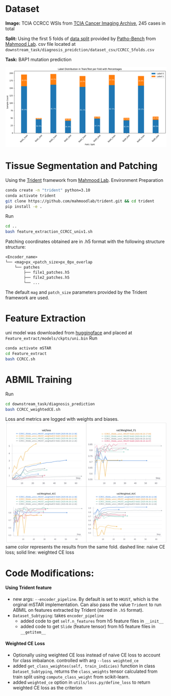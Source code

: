 # Dataset
**Image:** TCIA CCRCC WSIs from [TCIA Cancer Imaging Archive](https://www.cancerimagingarchive.net/collection/cptac-ccrcc/), 245 cases in total

**Split:** Using the first 5 folds of [data split](https://huggingface.co/datasets/MahmoodLab/Patho-Bench/blob/main/cptac_ccrcc/BAP1_mutation/k%3Dall.tsv) provided by [Patho-Bench](https://github.com/mahmoodlab/Patho-Bench) from [Mahmood Lab](https://faisal.ai/). csv file located at `downstream_task/diagnosis_preidction/dataset_csv/CCRCC_5folds.csv`

**Task:** BAP1 mutation prediction

![public](assets/20250624181845.png)

# Tissue Segmentation and Patching
Using the [Trident](https://github.com/mahmoodlab/TRIDENT?tab=readme-ov-file) framework from [Mahmood Lab](https://faisal.ai/). 
Environment Preparation
```bash
conda create -n "trident" python=3.10
conda activate trident
git clone https://github.com/mahmoodlab/trident.git && cd trident
pip install -e .
```
Run
```bash
cd ..
bash feature_extraction_CCRCC_univ1.sh
```
Patching coordinates obtained are in .h5 format with the following structure structure: 
```
<Encoder_name> 
└── <mag>px_<patch_size>px_0px_overlap 
	└── patches 
		├── file1_patches.h5 
		├── file2_patches.h5 
		└── ...
```
The default `mag` and `patch_size` parameters provided by the Trident framework are used.

# Feature Extraction
uni model was downloaded from [huggingface](https://huggingface.co/MahmoodLab/UNI) and placed at `Feature_extract/models/ckpts/uni.bin`
Run
```bash
conda activate mSTAR
cd Feature_extract
bash CCRCC.sh
```
# ABMIL Training
Run
```bash
cd downstream_task/diagnosis_prediction
bash CCRCC_weightedCE.sh
```
Loss and metrics are logged with weights and biases.
![curve](assets/CCRCC_curve.png)
same color represents the results from the same fold. dashed line: naive CE loss; solid line: weighted CE loss
# Code Modifications: 
#### Using Trident feature
- new args: `--encoder_pipeline`. By default is set to `HKUST`, which is the orginal mSTAR implementation. Can also pass the value `Trident` to run ABMIL on features extracted by Trident (stored in `.h5` format).
- `Dataset_Subtyping`: takes `encoder_pipeline`
	- added code to get `self.n_features` from h5 feature files in `__init__`
	- added code to get `Slide` (feature tensor) from h5 feature files in `__getitem__` 
#### Weighted CE Loss
- Optionally using weighted CE loss instead of naive CE loss to account for class imbalance. controlled with arg `--loss weighted_ce`
- added `get_class_weightes(self, train_indicies)` function in class `Dataset_Subtyping`, returns the `class_weights` tensor calculated from train split using `compute_class_weight` from scikit-learn.
- added `weighted_ce` option in `utils/loss.py/define_loss` to return weighted CE loss as the criterion 
